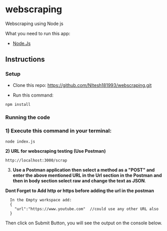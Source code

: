 # webscraping
Webscraping using Node js 

What you need to run this app:

* [Node.Js](https://nodejs.org)

## Instructions

### Setup

* Clone this repo:
https://github.com/NItesh181993/webscraping.git



* Run this command:

```
npm install
```

### Running the code

### 1) Execute this command in your terminal:

```
node index.js

```

**2) URL for webscraping testing (Use Postman)**
```
http://localhost:3000/scrap 
```

3) **Use a Postman application then select a method as a "POST" and enter the above mentioned URL in the Url section in the Postman and then in body section select raw and change the text as JSON**.

  **Dont Forget to Add http or https before adding the url in the postman**
  ```
    In the Empty workspace add:
    {
      "url":"https://www.youtube.com"  //could use any other URL also
    }
  ```  
   Then click on Submit Button, you will see the output on the console below.
